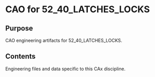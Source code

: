 # CAO for 52_40_LATCHES_LOCKS

## Purpose
CAO engineering artifacts for 52_40_LATCHES_LOCKS.

## Contents
Engineering files and data specific to this CAx discipline.
